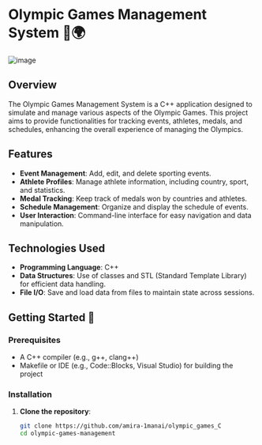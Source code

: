 # Olympic Games Management System 🏅🌍
![image](https://github.com/user-attachments/assets/96a90c12-2f66-4e2b-8083-391eb13c71c7)

## Overview

The Olympic Games Management System is a C++ application designed to simulate and manage various aspects of the Olympic Games. This project aims to provide functionalities for tracking events, athletes, medals, and schedules, enhancing the overall experience of managing the Olympics.

## Features

- **Event Management**: Add, edit, and delete sporting events.
- **Athlete Profiles**: Manage athlete information, including country, sport, and statistics.
- **Medal Tracking**: Keep track of medals won by countries and athletes.
- **Schedule Management**: Organize and display the schedule of events.
- **User Interaction**: Command-line interface for easy navigation and data manipulation.

## Technologies Used

- **Programming Language**: C++
- **Data Structures**: Use of classes and STL (Standard Template Library) for efficient data handling.
- **File I/O**: Save and load data from files to maintain state across sessions.

## Getting Started 🚀

### Prerequisites

- A C++ compiler (e.g., g++, clang++)
- Makefile or IDE (e.g., Code::Blocks, Visual Studio) for building the project

### Installation

1. **Clone the repository**:
   ```bash
   git clone https://github.com/amira-1manai/olympic_games_C
   cd olympic-games-management
